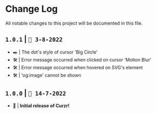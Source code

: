 # Change Log

All notable changes to this project will be documented in this file.


## `1.0.1` | `📅 3-8-2022`

- ✒️ | The dot's style of cursor 'Big Circle'
- 🛠️ | Error message occurred when clicked on cursor 'Motion Blur'
- 🛠️ | Error message occurred when hovered on SVG's element
- 🛠️ | 'og:image' cannot be shown

## `1.0.0` | `📅 14-7-2022`

- 🎊 | **Initial release of Curzr!** 
